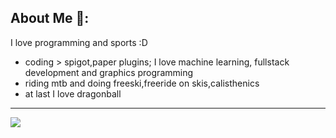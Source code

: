 ## About Me 👋:
 I love programming and sports :D
 - coding > spigot,paper plugins; I love machine learning, fullstack development and graphics programming
 - riding mtb and doing freeski,freeride on skis,calisthenics
 - at last I love dragonball
 
---

![](https://raw.githubusercontent.com/Mathewooo/github-stats/master/generated/languages.svg#gh-dark-mode-only)

